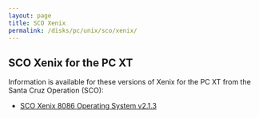 ```yaml
---
layout: page
title: SCO Xenix
permalink: /disks/pc/unix/sco/xenix/
---
```


SCO Xenix for the PC XT
---

Information is available for these versions of Xenix for the PC XT from the Santa Cruz Operation (SCO):

* [SCO Xenix 8086 Operating System v2.1.3](2.1.3/)
